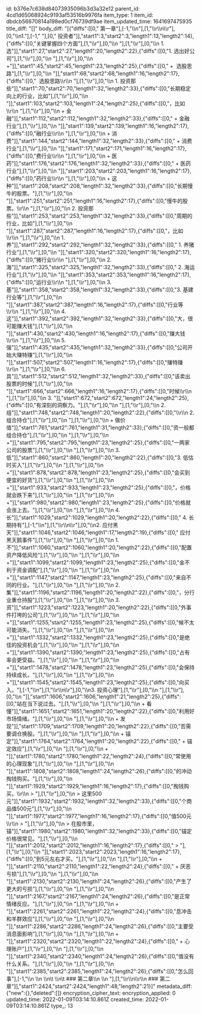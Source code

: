 id: b376e7c638d84073935096b3d3a32e12
parent_id: 4cd1d65068924c9193af53516b9976fa
item_type: 1
item_id: dbdcb56670814a198ed0cf76739df9ae
item_updated_time: 1641697475935
title_diff: "[]"
body_diff: "[{\"diffs\":[[0,\" 第一章\"],[-1,\"\\\n\"],[1,\"\\\r\\\n\\\r\"],[0,\"\\\n1.\"],[-1,\" \"],[0,\" 投资者\"]],\"start1\":3,\"start2\":3,\"length1\":13,\"length2\":14},{\"diffs\":[[0,\"关键掌握四个方面\"],[1,\"\\\r\"],[0,\"\\\n   \"],[1,\"\\\r\"],[0,\"\\\n   1. 选\"]],\"start1\":27,\"start2\":27,\"length1\":20,\"length2\":22},{\"diffs\":[[0,\"1. 选出好公司\"],[1,\"\\\r\"],[0,\"\\\n      \"],[1,\"\\\r\"],[0,\"\\\n      +\"]],\"start1\":45,\"start2\":45,\"length1\":23,\"length2\":25},{\"diffs\":[[0,\" +  选股思路\"],[1,\"\\\r\"],[0,\"\\\n       \"]],\"start1\":68,\"start2\":68,\"length1\":16,\"length2\":17},{\"diffs\":[[0,\"  选股思路\\\r\\\n        \"],[1,\"\\\r\"],[0,\"\\\n        1. 投资那些\"]],\"start1\":70,\"start2\":70,\"length1\":32,\"length2\":33},{\"diffs\":[[0,\"长期稳定向上的行业，比如\"],[1,\"\\\r\"],[0,\"\\\n           \"]],\"start1\":103,\"start2\":103,\"length1\":24,\"length2\":25},{\"diffs\":[[0,\"，比如\\\r\\\n           \"],[1,\"\\\r\"],[0,\"\\\n           + 金融\"]],\"start1\":112,\"start2\":112,\"length1\":32,\"length2\":33},{\"diffs\":[[0,\"  + 金融行业\"],[1,\"\\\r\"],[0,\"\\\n       \"]],\"start1\":139,\"start2\":139,\"length1\":16,\"length2\":17},{\"diffs\":[[0,\"融行业\\\r\\\n           \"],[1,\"\\\r\"],[0,\"\\\n           + 消费\"]],\"start1\":144,\"start2\":144,\"length1\":32,\"length2\":33},{\"diffs\":[[0,\"  + 消费行业\"],[1,\"\\\r\"],[0,\"\\\n       \"]],\"start1\":171,\"start2\":171,\"length1\":16,\"length2\":17},{\"diffs\":[[0,\"费行业\\\r\\\n           \"],[1,\"\\\r\"],[0,\"\\\n           + 医药\"]],\"start1\":176,\"start2\":176,\"length1\":32,\"length2\":33},{\"diffs\":[[0,\"  + 医药行业\"],[1,\"\\\r\"],[0,\"\\\n       \"]],\"start1\":203,\"start2\":203,\"length1\":16,\"length2\":17},{\"diffs\":[[0,\"药行业\\\r\\\n           \"],[1,\"\\\r\"],[0,\"\\\n           + 这种\"]],\"start1\":208,\"start2\":208,\"length1\":32,\"length2\":33},{\"diffs\":[[0,\"长期慢牛的股票。\"],[1,\"\\\r\"],[0,\"\\\n       \"]],\"start1\":251,\"start2\":251,\"length1\":16,\"length2\":17},{\"diffs\":[[0,\"慢牛的股票。\\\r\\\n        \"],[1,\"\\\r\"],[0,\"\\\n        2. 投资那些\"]],\"start1\":253,\"start2\":253,\"length1\":32,\"length2\":33},{\"diffs\":[[0,\"周期的行业，比如\"],[1,\"\\\r\"],[0,\"\\\n       \"]],\"start1\":287,\"start2\":287,\"length1\":16,\"length2\":17},{\"diffs\":[[0,\"，比如\\\r\\\n           \"],[1,\"\\\r\"],[0,\"\\\n           1. 养\"]],\"start1\":292,\"start2\":292,\"length1\":32,\"length2\":33},{\"diffs\":[[0,\" 1. 养猪行业\"],[1,\"\\\r\"],[0,\"\\\n       \"]],\"start1\":320,\"start2\":320,\"length1\":16,\"length2\":17},{\"diffs\":[[0,\"猪行业\\\r\\\n           \"],[1,\"\\\r\"],[0,\"\\\n           2. 海\"]],\"start1\":325,\"start2\":325,\"length1\":32,\"length2\":33},{\"diffs\":[[0,\" 2. 海运行业\"],[1,\"\\\r\"],[0,\"\\\n       \"]],\"start1\":353,\"start2\":353,\"length1\":16,\"length2\":17},{\"diffs\":[[0,\"运行业\\\r\\\n           \"],[1,\"\\\r\"],[0,\"\\\n           3. 基\"]],\"start1\":358,\"start2\":358,\"length1\":32,\"length2\":33},{\"diffs\":[[0,\"3. 基建行业等\"],[1,\"\\\r\"],[0,\"\\\n       \"]],\"start1\":387,\"start2\":387,\"length1\":16,\"length2\":17},{\"diffs\":[[0,\"行业等\\\r\\\n           \"],[1,\"\\\r\"],[0,\"\\\n           4. 这\"]],\"start1\":392,\"start2\":392,\"length1\":32,\"length2\":33},{\"diffs\":[[0,\"大，很可能赚大钱\"],[1,\"\\\r\"],[0,\"\\\n       \"]],\"start1\":430,\"start2\":430,\"length1\":16,\"length2\":17},{\"diffs\":[[0,\"赚大钱\\\r\\\n           \"],[1,\"\\\r\"],[0,\"\\\n           5. 强\"]],\"start1\":435,\"start2\":435,\"length1\":32,\"length2\":33},{\"diffs\":[[0,\"公司开始大赚特赚\"],[1,\"\\\r\"],[0,\"\\\n       \"]],\"start1\":507,\"start2\":507,\"length1\":16,\"length2\":17},{\"diffs\":[[0,\"赚特赚\\\r\\\n           \"],[1,\"\\\r\"],[0,\"\\\n           6. 具\"]],\"start1\":512,\"start2\":512,\"length1\":32,\"length2\":33},{\"diffs\":[[0,\"该卖出股票的时候\"],[1,\"\\\r\"],[0,\"\\\n       \"]],\"start1\":666,\"start2\":666,\"length1\":16,\"length2\":17},{\"diffs\":[[0,\"时候\\\r\\\n        \"],[1,\"\\\r\"],[0,\"\\\n        3. \"]],\"start1\":672,\"start2\":672,\"length1\":24,\"length2\":25},{\"diffs\":[[0,\"有深刻的洞察力。\"],[1,\"\\\r\"],[0,\"\\\n   \"],[1,\"\\\r\"],[0,\"\\\n   2. 组\"]],\"start1\":748,\"start2\":748,\"length1\":20,\"length2\":22},{\"diffs\":[[0,\"\\\r\\\n   2. 组合持仓\"],[1,\"\\\r\"],[0,\"\\\n      \"],[1,\"\\\r\"],[0,\"\\\n      + 做价值\"]],\"start1\":761,\"start2\":761,\"length1\":31,\"length2\":33},{\"diffs\":[[0,\"资一般都组合持仓\"],[1,\"\\\r\"],[0,\"\\\n      \"],[1,\"\\\r\"],[0,\"\\\n      +\"]],\"start1\":795,\"start2\":795,\"length1\":23,\"length2\":25},{\"diffs\":[[0,\"一两家公司的股票\"],[1,\"\\\r\"],[0,\"\\\n   \"],[1,\"\\\r\"],[0,\"\\\n   3. 低\"]],\"start1\":860,\"start2\":860,\"length1\":20,\"length2\":22},{\"diffs\":[[0,\"3. 低估时买入\"],[1,\"\\\r\"],[0,\"\\\n      \"],[1,\"\\\r\"],[0,\"\\\n      +\"]],\"start1\":878,\"start2\":878,\"length1\":23,\"length2\":25},{\"diffs\":[[0,\"会买到便宜的好货\"],[1,\"\\\r\"],[0,\"\\\n      \"],[1,\"\\\r\"],[0,\"\\\n      +\"]],\"start1\":933,\"start2\":933,\"length1\":23,\"length2\":25},{\"diffs\":[[0,\"，价格就会跌下来\"],[1,\"\\\r\"],[0,\"\\\n      \"],[1,\"\\\r\"],[0,\"\\\n      +\"]],\"start1\":980,\"start2\":980,\"length1\":23,\"length2\":25},{\"diffs\":[[0,\"价格就会涨上去。\"],[1,\"\\\r\"],[0,\"\\\n   \"],[1,\"\\\r\"],[0,\"\\\n   4. 长\"]],\"start1\":1029,\"start2\":1029,\"length1\":20,\"length2\":22},{\"diffs\":[[0,\" 4. 长期持有\"],[-1,\"\\\n\"],[1,\"\\\r\\\n\\\r\"],[0,\"\\\n2. 应付黑天\"]],\"start1\":1046,\"start2\":1046,\"length1\":17,\"length2\":19},{\"diffs\":[[0,\" 应付黑天鹅事件\"],[1,\"\\\r\"],[0,\"\\\n   \"],[1,\"\\\r\"],[0,\"\\\n   1. 不\"]],\"start1\":1060,\"start2\":1060,\"length1\":20,\"length2\":22},{\"diffs\":[[0,\"配置资产降低风险\"],[1,\"\\\r\"],[0,\"\\\n      \"],[1,\"\\\r\"],[0,\"\\\n      +\"]],\"start1\":1099,\"start2\":1099,\"length1\":23,\"length2\":25},{\"diffs\":[[0,\"金不利于资金调配\"],[1,\"\\\r\"],[0,\"\\\n      \"],[1,\"\\\r\"],[0,\"\\\n      +\"]],\"start1\":1147,\"start2\":1147,\"length1\":23,\"length2\":25},{\"diffs\":[[0,\"来自不同的行业。\"],[1,\"\\\r\"],[0,\"\\\n   \"],[1,\"\\\r\"],[0,\"\\\n   2. 集\"]],\"start1\":1196,\"start2\":1196,\"length1\":20,\"length2\":22},{\"diffs\":[[0,\"，分行业重仓持股\"],[1,\"\\\r\"],[0,\"\\\n   \"],[1,\"\\\r\"],[0,\"\\\n   3. 资\"]],\"start1\":1223,\"start2\":1223,\"length1\":20,\"length2\":22},{\"diffs\":[[0,\"外事件打垮的公司\"],[1,\"\\\r\"],[0,\"\\\n      \"],[1,\"\\\r\"],[0,\"\\\n      +\"]],\"start1\":1255,\"start2\":1255,\"length1\":23,\"length2\":25},{\"diffs\":[[0,\"候不太可能消失。\"],[1,\"\\\r\"],[0,\"\\\n      \"],[1,\"\\\r\"],[0,\"\\\n      +\"]],\"start1\":1332,\"start2\":1332,\"length1\":23,\"length2\":25},{\"diffs\":[[0,\"是绝佳的投资机会\"],[1,\"\\\r\"],[0,\"\\\n      \"],[1,\"\\\r\"],[0,\"\\\n      +\"]],\"start1\":1390,\"start2\":1390,\"length1\":23,\"length2\":25},{\"diffs\":[[0,\"占有率会更受益。\"],[1,\"\\\r\"],[0,\"\\\n      \"],[1,\"\\\r\"],[0,\"\\\n      +\"]],\"start1\":1478,\"start2\":1478,\"length1\":23,\"length2\":25},{\"diffs\":[[0,\"会保持持续成长。\"],[1,\"\\\r\"],[0,\"\\\n      \"],[1,\"\\\r\"],[0,\"\\\n      +\"]],\"start1\":1545,\"start2\":1545,\"length1\":23,\"length2\":25},{\"diffs\":[[0,\"向买入。\"],[-1,\"\\\n\"],[1,\"\\\r\\\n\\\r\"],[0,\"\\\n3. 投资心理\"],[1,\"\\\r\"],[0,\"\\\n   \"],[1,\"\\\r\"],[0,\"\\\n   \"]],\"start1\":1606,\"start2\":1606,\"length1\":21,\"length2\":25},{\"diffs\":[[0,\"站在当下说过去。\"],[1,\"\\\r\"],[0,\"\\\n   \"],[1,\"\\\r\"],[0,\"\\\n   + 看懂\"]],\"start1\":1651,\"start2\":1651,\"length1\":20,\"length2\":22},{\"diffs\":[[0,\"利用好市场情绪。\"],[1,\"\\\r\"],[0,\"\\\n   \"],[1,\"\\\r\"],[0,\"\\\n   + 发现\"]],\"start1\":1709,\"start2\":1709,\"length1\":20,\"length2\":22},{\"diffs\":[[0,\"否需要调仓换股。\"],[1,\"\\\r\"],[0,\"\\\n   \"],[1,\"\\\r\"],[0,\"\\\n   + 锚定\"]],\"start1\":1764,\"start2\":1764,\"length1\":20,\"length2\":22},{\"diffs\":[[0,\"  + 锚定效应\"],[1,\"\\\r\"],[0,\"\\\n     \"],[1,\"\\\r\"],[0,\"\\\n     + \"]],\"start1\":1780,\"start2\":1780,\"length1\":22,\"length2\":24},{\"diffs\":[[0,\"常使用的心理现象\"],[1,\"\\\r\"],[0,\"\\\n       \"],[1,\"\\\r\"],[0,\"\\\n       \"]],\"start1\":1808,\"start2\":1808,\"length1\":24,\"length2\":26},{\"diffs\":[[0,\"的冲动掏钱购买。\"],[1,\"\\\r\"],[0,\"\\\n       \"]],\"start1\":1929,\"start2\":1929,\"length1\":16,\"length2\":17},{\"diffs\":[[0,\"掏钱购买。\\\r\\\n       > \"],[1,\"\\\r\"],[0,\"\\\n       > 这里500元\"]],\"start1\":1932,\"start2\":1932,\"length1\":32,\"length2\":33},{\"diffs\":[[0,\"个商品值500元\"],[1,\"\\\r\"],[0,\"\\\n       \"]],\"start1\":1977,\"start2\":1977,\"length1\":16,\"length2\":17},{\"diffs\":[[0,\"值500元\\\r\\\n       > \"],[1,\"\\\r\"],[0,\"\\\n       > 在股市里，锚\"]],\"start1\":1980,\"start2\":1980,\"length1\":32,\"length2\":33},{\"diffs\":[[0,\"锚定价格很常见。\"],[1,\"\\\r\"],[0,\"\\\n       \"]],\"start1\":2012,\"start2\":2012,\"length1\":16,\"length2\":17},{\"diffs\":[[0,\"      > \"],[1,\"\\\r\"],[0,\"\\\n       \"]],\"start1\":2023,\"start2\":2023,\"length1\":16,\"length2\":17},{\"diffs\":[[0,\"到5元左右才买。\"],[1,\"\\\r\"],[0,\"\\\n     \"],[1,\"\\\r\"],[0,\"\\\n     + \"]],\"start1\":2110,\"start2\":2110,\"length1\":22,\"length2\":24},{\"diffs\":[[0,\"  + 厌恶亏损\"],[1,\"\\\r\"],[0,\"\\\n       \"],[1,\"\\\r\"],[0,\"\\\n       \"]],\"start1\":2130,\"start2\":2130,\"length1\":24,\"length2\":26},{\"diffs\":[[0,\"产生了更大的亏损\"],[1,\"\\\r\"],[0,\"\\\n       \"],[1,\"\\\r\"],[0,\"\\\n       \"]],\"start1\":2167,\"start2\":2167,\"length1\":24,\"length2\":26},{\"diffs\":[[0,\"是正常情绪反应。\"],[1,\"\\\r\"],[0,\"\\\n     \"],[1,\"\\\r\"],[0,\"\\\n     + \"]],\"start1\":2261,\"start2\":2261,\"length1\":22,\"length2\":24},{\"diffs\":[[0,\"息冲击和羊群效应\"],[1,\"\\\r\"],[0,\"\\\n       \"],[1,\"\\\r\"],[0,\"\\\n       \"]],\"start1\":2286,\"start2\":2286,\"length1\":24,\"length2\":26},{\"diffs\":[[0,\"主要受消息面影响\"],[1,\"\\\r\"],[0,\"\\\n     \"],[1,\"\\\r\"],[0,\"\\\n     + \"]],\"start1\":2320,\"start2\":2320,\"length1\":22,\"length2\":24},{\"diffs\":[[0,\"  + 心理账户\"],[1,\"\\\r\"],[0,\"\\\n       \"],[1,\"\\\r\"],[0,\"\\\n       \"]],\"start1\":2340,\"start2\":2340,\"length1\":24,\"length2\":26},{\"diffs\":[[0,\"值没有什么关系。\"],[1,\"\\\r\"],[0,\"\\\n       \"],[1,\"\\\r\"],[0,\"\\\n       \"]],\"start1\":2385,\"start2\":2385,\"length1\":24,\"length2\":26},{\"diffs\":[[0,\"怎么回事\"],[-1,\"\\\n       \\\n     \\\n\\t \\\n\\t ###  第二章\\\n       \\\n       \"],[1,\"\\\r\\\n\\\r\\\n     ###  第二章\"]],\"start1\":2424,\"start2\":2424,\"length1\":48,\"length2\":21}]"
metadata_diff: {"new":{},"deleted":[]}
encryption_cipher_text: 
encryption_applied: 0
updated_time: 2022-01-09T03:14:10.861Z
created_time: 2022-01-09T03:14:10.861Z
type_: 13